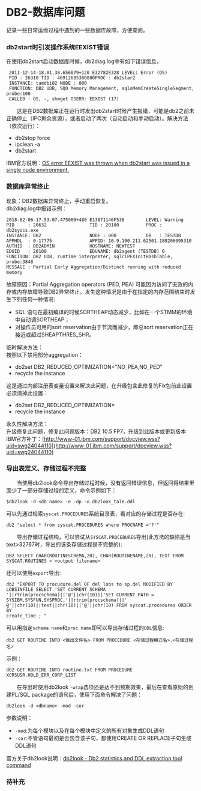 # DB2-数据库问题
记录一些日常运维过程中遇到的一些数据库故障，方便查阅。 
### db2start时引发操作系统EEXIST错误
在使用db2start启动数据库时候，db2diag.log中有如下错误信息，
```
 2011-12-14-18.01.38.656079+120 E32782E328 LEVEL: Error (OS) 
 PID : 26310 TID : 46912685380880PROC : db2star2 
 INSTANCE: tamdbi02 NODE : 000 
 FUNCTION: DB2 UDB, SQO Memory Management, sqloMemCreateSingleSegment, probe:100 
 CALLED : OS, -, shmget OSERR: EEXIST (17) 
 ```
&#8195;&#8195;这是在DB2数据库正在运行时发出db2start时候产生报错，可能是db2之前未正确停止（IPC剩余资源），或者启动了两次（自动启动和手动启动）。解决方法（依次运行）：
- db2stop force
- ipclean -a
- db2start

IBM官方说明：[OS error EEXIST was thrown when db2start was issued in a single node environment.](https://www.ibm.com/support/pages/os-error-eexist-was-thrown-when-db2start-was-issued-single-node-environment)

### 数据库异常终止
现象：DB2数据库异常终止，手动重启恢复。     
db2diag.log中报错示例：
```
2018-02-06-17.53.07.475000+480 E13871146F536        LEVEL: Warning
PID     : 20632                TID : 20100          PROC : db2syscs.exe
INSTANCE: DB2                  NODE : 000           DB   : TESTDB
APPHDL  : 0-17775              APPID: 10.9.100.211.62501.180206095310
AUTHID  : DB2ADMIN             HOSTNAME: NEWTEST
EDUID   : 20100                EDUNAME: db2agent (TESTDB) 0
FUNCTION: DB2 UDB, runtime interpreter, sqlriPEXInitHashTable, probe:3848
MESSAGE : Partial Early Aggregation/Distinct running with reduced memory
```
故障原因：Partial Aggregation operators (PED, PEA) 可能因为访问了无效的内存或内存故障导致DB2异常终止。发生这种情况是由于在指定的内存范围结束时发生下列任何一种情况:
- SQL 语句在最初编译的时候SORTHEAP动态减少，比如在一个STMM的环境中自动调SORTHEAP；
- 对操作员可用的sort reservation由于节流而减少，即总sort reservation正在接近或超过SHEAPTHRES_SHR。

临时解决方法：        
按照以下禁用部分aggregation：
- db2set DB2_REDUCED_OPTIMIZATION="NO_PEA,NO_PED"
- recycle the instance

这是通过内部注册表变量设置来解决此问题，在升级包含此修复的Fix包前此设置必须清掉此设置：
- db2set DB2_REDUCED_OPTIMIZATION=
- recycle the instance

永久性解决方法：    
升级修复此问题，修复此问题版本：DB2 10.5 FP7，升级到此版本或更新版本
IBM官方补丁：[http://www-01.ibm.com/support/docview.wss?uid=swg24044110](http://www-01.ibm.com/support/docview.wss?uid=swg24044110)

### 导出表定义、存储过程不完整
&#8195;&#8195;当使用db2look命令导出存储过程时候，没有返回错误信息，但返回得结果里面少了一部分存储过程的定义，命令示例如下：
```
$db2look -d <db name> -e -dp -o db2look_tale.ddl
```
可以先通过检索`syscat.PROCEDURES`系统目录表，看对应的存储过程是否存在:
```
db2 "select * from syscat.PROCEDURES where PROCNAME ='?'"
```
&#8195;&#8195;导出存储过程结构，可以尝试从​`SYSCAT.PROCEDURES`导出(此方法的缺陷是当text>32767时，导出的该条存储过程是不完整的):
```
DB2 SELECT CHAR(ROUTINESCHEMA,20), CHAR(ROUTINENAME,20), TEXT FROM SYSCAT.ROUTINES > <output filename>
```
还可以使用`export`导出:
```
db2 "EXPORT TO procudure.del OF del lobs to sp.del MODIFIED BY 
LOBSINFILE SELECT 'SET CURRENT SCHEMA 
'||rtrim(procschema)||'@'||chr(10)||'SET CURRENT PATH = 
SYSIBM,SYSFUN,SYSPROC,'||rtrim(procschema)||' 
@'||chr(10)||text||chr(10)||'@'||chr(10) FROM syscat.procedures ORDER BY
create_time ; "
```
可以用指定`schema name`和`proc name`即可以导出存储过程的`DDL`信息:
```
db2 GET ROUTINE INTO <输出文件名> FROM PROCEDURE <存储过程模式名>.<存储过程名>
```
示例：
```
db2 GET ROUTINE INTO routine.txt FROM PROCEDURE XCRSUSR.HOLD_ERR_CORP_LIST
```
&#8195;&#8195;在导出时使用db2look `-wrap`选项还是达不到预期效果，最后在查看原始的创建PL/SQL package的语句后，使用下面命令解决了问题：
```
db2look -d <dbname> -mod -cor
```
参数说明：
- `-mod`:为每个模块以及在每个模块中定义的所有对象生成DDL语句
- `-cor`:不管语句最初是否包含该子句，都使用CREATE OR REPLACE子句生成DDL语句

官方关于db2look说明：[db2look - Db2 statistics and DDL extraction tool command](https://www.ibm.com/support/knowledgecenter/SSEPGG_11.5.0/com.ibm.db2.luw.admin.cmd.doc/doc/r0002051.html)
### 待补充
